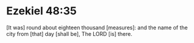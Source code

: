 # Ezekiel 48:35

[It was] round about eighteen thousand [measures]: and the name of the city from [that] day [shall be], The LORD [is] there.